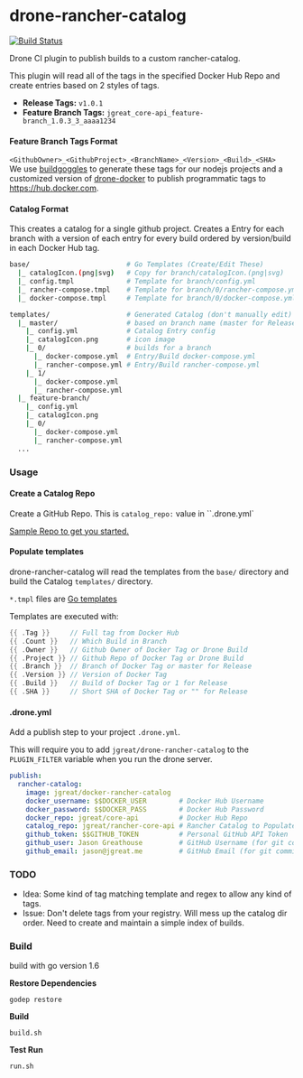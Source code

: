 # drone-rancher-catalog
[![Build Status](https://drone.leankit.io/api/badges/jgreat/drone-rancher-catalog/status.svg)](https://drone.leankit.io/jgreat/drone-rancher-catalog)

Drone CI plugin to publish builds to a custom rancher-catalog.

This plugin will read all of the tags in the specified Docker Hub Repo and create entries based on 2 styles of tags.

* **Release Tags:** `v1.0.1`  
* **Feature Branch Tags:** `jgreat_core-api_feature-branch_1.0.3_3_aaaa1234`

#### Feature Branch Tags Format
`<GithubOwner>_<GithubProject>_<BranchName>_<Version>_<Build>_<SHA>`  
We use [buildgoggles](https://www.npmjs.com/package/buildgoggles) to generate these tags for our nodejs projects and a customized version of [drone-docker](https://hub.docker.com/r/leankit/drone-docker/) to publish programmatic tags to https://hub.docker.com.

#### Catalog Format
This creates a catalog for a single github project. Creates a Entry for each branch with a version of each entry for every build ordered by version/build in each Docker Hub tag.

```bash
base/                        # Go Templates (Create/Edit These)
  |_ catalogIcon.(png|svg)   # Copy for branch/catalogIcon.(png|svg)
  |_ config.tmpl             # Template for branch/config.yml
  |_ rancher-compose.tmpl    # Template for branch/0/rancher-compose.yml
  |_ docker-compose.tmpl     # Template for branch/0/docker-compose.yml

templates/                   # Generated Catalog (don't manually edit)
  |_ master/                 # based on branch name (master for Release Tag)
    |_ config.yml            # Catalog Entry config
    |_ catalogIcon.png       # icon image
    |_ 0/                    # builds for a branch
      |_ docker-compose.yml  # Entry/Build docker-compose.yml
      |_ rancher-compose.yml # Entry/Build rancher-compose.yml
    |_ 1/
      |_ docker-compose.yml
      |_ rancher-compose.yml
  |_ feature-branch/
    |_ config.yml
    |_ catalogIcon.png
    |_ 0/
      |_ docker-compose.yml
      |_ rancher-compose.yml
  ...
```

### Usage
#### Create a Catalog Repo
Create a GitHub Repo. This is `catalog_repo:` value in ``.drone.yml`

[Sample Repo to get you started.](https://github.com/jgreat/drone-rancher-catalog-base)

#### Populate templates
drone-rancher-catalog will read the templates from the `base/` directory and build the Catalog `templates/` directory.

`*.tmpl` files are [Go templates](https://golang.org/pkg/text/template/)

Templates are executed with:
```go
{{ .Tag }}     // Full tag from Docker Hub
{{ .Count }}   // Which Build in Branch
{{ .Owner }}   // Github Owner of Docker Tag or Drone Build
{{ .Project }} // Github Repo of Docker Tag or Drone Build
{{ .Branch }}  // Branch of Docker Tag or master for Release
{{ .Version }} // Version of Docker Tag
{{ .Build }}   // Build of Docker Tag or 1 for Release
{{ .SHA }}     // Short SHA of Docker Tag or "" for Release
```

#### .drone.yml
Add a publish step to your project `.drone.yml`.

This will require you to add `jgreat/drone-rancher-catalog` to the `PLUGIN_FILTER` variable when you run the drone server.

```yaml
publish:
  rancher-catalog:
    image: jgreat/docker-rancher-catalog
    docker_username: $$DOCKER_USER        # Docker Hub Username
    docker_password: $$DOCKER_PASS        # Docker Hub Password
    docker_repo: jgreat/core-api          # Docker Hub Repo
    catalog_repo: jgreat/rancher-core-api # Rancher Catalog to Populate
    github_token: $$GITHUB_TOKEN          # Personal GitHub API Token
    github_user: Jason Greathouse         # GitHub Username (for git commit)
    github_email: jason@jgreat.me         # GitHub Email (for git commit)
```

### TODO
* Idea: Some kind of tag matching template and regex to allow any kind of tags. 
* Issue: Don't delete tags from your registry. Will mess up the catalog dir order. Need to create and maintain a simple index of builds.

### Build
build with go version 1.6

**Restore Dependencies**
```
godep restore
```

**Build**
```
build.sh
```

**Test Run**
```
run.sh
```

